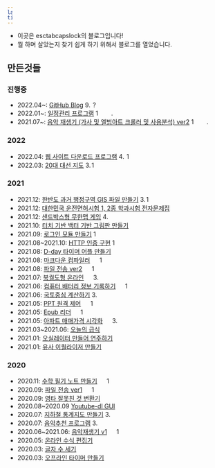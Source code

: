 ```yaml
---
layout: page
title: About
---
```


- 이곳은 esctabcapslock의 블로그입니다!
- 뭘 하며 살았는지 찾기 쉽게 하기 위해서 블로그를 열었습니다.

## 만든것들

### 진행중
- 2022.04~: [GitHub Blog](esctabcapslock.github.io/) <span class="firebase" alt="firebase">9.?</span> <span class="jekyll">?</span> <span class="HTML5"></span>  <span class="github"></span>  
- 2022.01~: [일정관리 프로그램](https://github.com/esctabcapslock/JS_Planner) <span class="nodejs">16.14.2</span>  <span class="HTML5"></span>   <span class="sqlite">.</span>
- 2021.07~: [음악 재생기 (가사 및 엘범아트 크롤러 및 사용분석) ver2](https://github.com/esctabcapslock/Js_Music_Player_2) <span class="nodejs">16.14.2</span> <span class="HTML5"></span>  <span class="sqlite">.</span>

### 2022

- 2022.04: [웹 사이트 다운로드 프로그램](https://github.com/esctabcapslock/website_download) <span class="typescript">4.6.3</span> <span class="nodejs">16.14.2</span>
- 2022.03: [20대 대선 지도](https://github.com/esctabcapslock/ElectionMap) <span class="qgis">3.6.10</span><span class="nodejs">16.14.2</span>


### 2021

- 2021.12: [한반도 과거 행정구역 GIS 파일 만들기](https://github.com/esctabcapslock/boundary_before) <span class="qgis">3.6.10</span><span class="nodejs">16.14.2</span>
- 2021.12: [대한민국 운전면허시험 1, 2종 학과시험 전자문제집](https://esctabcapslock.github.io/driving_problem/asset/index.html ) <span class="HTML5"></span> 
- 2021.12: [샌드박스형 무한맵 게임](https://github.com/esctabcapslock/processing_box2d) <span class="processing">4.0</span>  <span class="box2d"></span>
- 2021.10: [터치 기반 백터 기반 그림판 만들기](https://esctabcapslock.github.io/JS_touch/벡터%20그림판/휠관련.html) <span class="HTML5"></span> 
- 2021.09: [로그인 모듈 만들기](https://github.com/esctabcapslock/file_send_2/tree/main/module/login) <span class="nodejs">16.14.2</span><span class="HTML5"></span> 
- 2021.08~2021.10: [HTTP 인증 구현](https://github.com/esctabcapslock/Subscription_everything/blob/main/module/digest.js) <span class="nodejs">16.14.2</span>
- 2021.08: [D-day 타이머 어플 만들기](https://github.com/esctabcapslock/exam_time) <span class="kotlin"></span> <span class="HTML5"></span>  
- 2021.08: [마크다운 컴파일러](https://github.com/esctabcapslock/Markdown_Compiler) <span class="HTML5"></span>  <span class="nodejs">16.14.2</span>
- 2021.08: [파일 전송 ver2](https://github.com/esctabcapslock/file_send_2) <span class="HTML5"></span>  <span class="nodejs">16.14.2</span>
- 2021.07: [북궐도형 온라인](https://esctabcapslock.github.io/Gyeongbokgung/) <span class="HTML5"></span>  <span class="python">3.9</span><span class="PIL"></span><span class="jupyter"></span>
- 2021.06: [컴퓨터 배터리 정보 기록하기](https://github.com/esctabcapslock/Battery_record/) <span class="HTML5"></span>  <span class="nodejs">16.14.2</span> <span class="c"> 
- 2021.06: [국토중심 계산하기](https://github.com/esctabcapslock/center_of_population/) <span class="python">3.9</span>
- 2021.05: [PPT 원격 제어](https://github.com/esctabcapslock/PPT_Remote_Control) <span class="HTML5"></span>  <span class="nodejs">16.14.2</span>
- 2021.05: [Epub 리더](https://github.com/esctabcapslock/epub_reader) <span class="HTML5"></span>  <span class="nodejs">16.14.2</span>
- 2021.05: [아파트 매매가격 시각화](https://esctabcapslock.github.io/Apartment_Actual_Price/2(읍면동).html) <span class="HTML5"></span>  <span class="python">3.9</span> <span class="jupyter"></span>
- 2021.03~2021.06: [오늘의 급식](https://esctabcapslock.github.io/sasameal/) <span class="HTML5"></span> 
- 2021.01: [오실레이터 만들어 연주하기](https://esctabcapslock.github.io/WebAudioAPI/멜로디.html) <span class="HTML5"></span> 
- 2021.01: [유사 이퀄라이저 만들기](https://esctabcapslock.github.io/WebAudioAPI/푸리에.html) <span class="HTML5"></span> 


### 2020

- 2020.11: [수학 필기 노트 만들기](https://github.com/esctabcapslock/latex_math_reader) <span class="HTML5"></span>  <span class="nodejs">14.?</span> <span class="mathjax"></span>
- 2020.09: [파일 전송 ver1](https://github.com/esctabcapslock/file_send) <span class="HTML5"></span>  <span class="nodejs">14.?</span>
- 2020.09: [영타 잘못친 것 변환기](https://esctabcapslock.github.io/wrong-ko/한영변환.html) <span class="HTML5"></span> 
- 2020.08~2020.09 [Youtube-dl GUI](https://github.com/esctabcapslock/youtube-dl_UI) <span class="cplusplus"></span> <span class="MFC"></span> 
- 2020.07: [지하철 통계지도 만들기](https://github.com/esctabcapslock/Python_Performance_Assessment/tree/main/%232.%20%EC%A7%80%ED%95%98%EC%B2%A0%20%ED%86%B5%EA%B3%84%EC%A7%80%EB%8F%84%20(%EC%B2%B4%EC%A0%90X)) <span class="python">3.8</span> <span class="C++"></span>
- 2020.07: [음악추천 프로그램](https://github.com/esctabcapslock/Python_Performance_Assessment/tree/main/%231.%20%EC%9D%8C%EC%95%85%EC%B6%94%EC%B2%9C%20(%EC%B2%B4%EC%A0%90%20O)/%EC%86%8C%EC%8A%A4%EC%BD%94%EB%93%9C) <span class="python">3.8</span> <span class="C++"></span>
- 2020.06~2021.06: [음악재생기 v1](https://github.com/esctabcapslock/Js_Music_Player)  <span class="HTML5"></span>  <span class="nodejs">14.?</span>
- 2020.05: [온라인 수식 편집기](https://esctabcapslock.github.io/1/LaTex%EC%97%B0%EC%8A%B5.html) <span class="HTML5"></span>  <span class="mathjax"></span>
- 2020.03: [글자 수 세기](https://esctabcapslock.github.io/1/5(글자수세기).html) <span class="HTML5"></span> 
- 2020.03: [오프라인 타이머 만들기](https://esctabcapslock.github.io/1/8(%EC%98%A4%ED%94%84%EB%9D%BC%EC%9D%B8%20%ED%83%80%EC%9D%B4%EB%A8%B8).html) <span class="HTML5"></span> 


<style>
    span{
    /*background-size: cover;*/
    background-size: 1em;
    height:1em;
    width: 1em;
    display: inline-block;  
    overflow: hidden;
    }
    .nodejs{background-image:url('assets/img/node.png')}
    .python{background-image:url('assets/img/python.png')}
    .qgis{background-image:url('assets/img/qgis.png')}
    .typescript{background-image:url('assets/img/typescript.png')}
    .firebase{background-image:url('assets/img/firebase.png')}
    .sqlite{background-image:url('assets/img/sqlite.png')}
    .jekyll{background-image:url('assets/img/jekyll.ico')}
    .cplusplus{background-image:url('assets/img/cplusplus.png')}
    .c{background-image:url('assets/img/c.png')}
    .HTML5{background-image:url('assets/img/HTML5.png')}
    .processing{background-image:url('assets/img/processing.png')}
    .kotlin{background-image:url('assets/img/kotlin.png')}
    .MFC{background-image:url('assets/img/mfc.png')}
    .box2d{background-image:url('assets/img/box2d.png')}
    .mathjax{background-image:url('assets/img/mathjax.ico')}
    .github{background-image:url('assets/img/github.png')}
    .jupyter{background-image:url('assets/img/jupyter.ico')}

</style>
